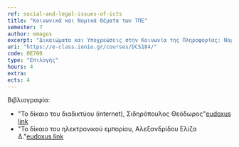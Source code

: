 ```yaml
---
ref: social-and-legal-issues-of-icts
title: "Κοινωνικά και Νομικά Θέματα των ΤΠΕ"
semester: 7
author: emagos
excerpt: "Δικαιώματα και Υποχρεώσεις στην Κοινωνία της Πληροφορίας: Νομικό και κανονιστικό πλαίσιο, ηθικά και κοινωνιολογικά ζητήματα, θέματα κουλτούρας, δεοντολογία, ερευνητικές προεκτάσεις. Ηλεκτρονικό Έγκλημα – κυβερνοέγκλημα. Ηλεκτρονικές Συναλλαγές και Προστασία Καταναλωτή. Επεξεργασία προσωπικών και ευαίσθητων δεδομένων στην παροχή Διαδικτυακών υπηρεσιών: νομικά, ηθικά, κοινωνιολογικά και τεχνολογικά ζητήματα. "
uri: "https://e-class.ionio.gr/courses/DCS184/"
code: ΘΕ700
type: "Επιλογής"
hours: 4
extra: 
ects: 4
---
```



Βιβλιογραφία: 
  - "Το δίκαιο του διαδικτύου (internet), Σιδηρόπουλος Θεόδωρος"[eudoxus link](https://service.eudoxus.gr/search/#a/id:25153/0)
  - "Το δίκαιο του ηλεκτρονικού εμπορίου, Αλεξανδρίδου Ελίζα Δ."[eudoxus link](https://service.eudoxus.gr/search/#a/id:34586/0)
  
